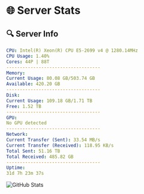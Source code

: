 # 🌐 Server Stats
## 🔍 Server Info
```yaml
CPU: Intel(R) Xeon(R) CPU E5-2699 v4 @ 1280.14MHz
CPU Usage: 1.40%
Cores: 44P | 88T
-----------------------------------
Memory:
Current Usage: 80.08 GB/503.74 GB
Available: 420.20 GB
-----------------------------------
Disk:
Current Usage: 109.18 GB/1.71 TB
Free: 1.52 TB
-----------------------------------
GPU:
No GPU detected
-----------------------------------
Network:
Current Transfer (Sent): 33.54 MB/s
Current Transfer (Received): 118.95 KB/s
Total Sent: 51.16 TB
Total Received: 485.82 GB
-----------------------------------
Uptime:
31d 7h 23m 37s
```
![GitHub Stats](https://img.shields.io/badge/Updated-2025-04-08_04:46:26-blue)
